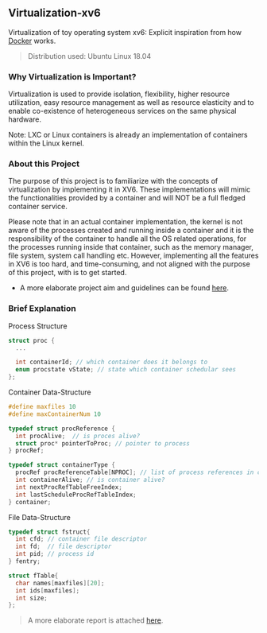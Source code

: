 ## Virtualization-xv6

Virtualization of toy operating system xv6: Explicit inspiration from how [Docker](https://github.com/docker) works.

> Distribution used: Ubuntu Linux 18.04

### Why Virtualization is Important?

Virtualization is used to provide isolation, flexibility, higher resource utilization, easy resource management as well as resource elasticity and to enable co-existence of heterogeneous services on the same physical hardware.

Note: LXC or Linux containers is already an implementation of containers within the Linux kernel.

### About this Project

The purpose of this project is to familiarize with the concepts of virtualization by implementing it in XV6. These implementations will mimic the functionalities provided by a container and will NOT be a full fledged container service.

Please note that in an actual container implementation, the kernel is not aware of the processes created and running inside a container and it is the responsibility of the container to handle all the OS related operations, for the processes running inside that container, such as the memory manager, file system, system call handling etc. However, implementing all the features in XV6 is too hard, and time-consuming, and not aligned with the purpose of this project, with is to get started.


+ A more elaborate project aim and guidelines can be found [here](https://github.com/techcentaur/Dockerisation-xv6/blob/master/main.pdf).


### Brief Explanation

<dl>
	<dt>Process Structure</dt>
</dl>

```c
struct proc {
  ...

  int containerId; // which container does it belongs to
  enum procstate vState; // state which container schedular sees 
};
```

<dl>
	<dt>Container Data-Structure</dt>
</dl>

```c
#define maxfiles 10
#define maxContainerNum 10

typedef struct procReference {
  int procAlive;  // is proces alive?
  struct proc* pointerToProc; // pointer to process
} procRef;

typedef struct containerType {
  procRef procReferenceTable[NPROC]; // list of process references in container
  int containerAlive; // is container alive?
  int nextProcRefTableFreeIndex;
  int lastScheduleProcRefTableIndex;
} container;
```

<dl>
	<dt>File Data-Structure</dt>
</dl>

```c
typedef struct fstruct{
  int cfd; // container file descriptor
  int fd;  // file descriptor
  int pid; // process id
} fentry;

struct fTable{
  char names[maxfiles][20];
  int ids[maxfiles];
  int size;
};
```

> A more elaborate report is attached [here](https://github.com/techcentaur/Dockerisation-xv6/blob/master/report.pdf).